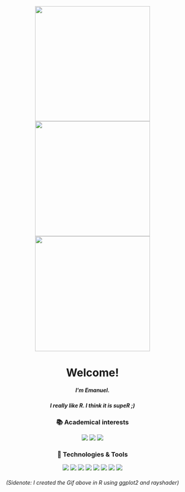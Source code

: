 <p align='center'>
  <img src="supeR.gif" width="300" height="300"/><img src="supeR.gif" width="300" height="300"/><img src="supeR.gif" width="300" height="300"/>
</p>

<h1 align='center'> Welcome!</h1>
<!--<h1 align='center'> :wave: Welcome! :wave:</h1>-->
<h5 align='center'> I'm Emanuel. </h5>
<h5 align='center'> I really like R. I think it is <b>supeR</b> ;)</h5>

<!--
<p align='center'>
  I'm Emanuel.
</p>
<p align='center'>
  I really like R. I think it is <b>supeR</b> 😁
</p>
-->

<h3 align='center'> 📚 Academical interests </h3>

<p align='center'>
  <img src= "https://img.shields.io/badge/Statistics-informational?style=flat&color=114797"/>
  <img src= "https://img.shields.io/badge/Machine Learning-informational?style=flat&color=114797"/>
  <img src= "https://img.shields.io/badge/Data Science-informational?style=flat&color=114797"/>
</p>

<h3 align='center'> 🔧 Technologies & Tools </h3>

<p align='center'>
  <img src= "https://img.shields.io/badge/R-informational?style=flat&logo=Rstudio&logoColor=white&color=114797"/>
  <img src= "https://img.shields.io/badge/RStudio-informational?style=flat&logo=Rstudio&logoColor=white&color=114797"/>
  <img src= "https://img.shields.io/badge/Python-informational?style=flat&logo=python&logoColor=white&color=114797"/>
  <img src= "https://img.shields.io/badge/SQL-informational?style=flat&logo=PostgreSQL&logoColor=white&color=114797"/>
  <img src= "https://img.shields.io/badge/LaTex-informational?style=flat&logo=LaTex&logoColor=white&color=114797"/>
  <img src= "https://img.shields.io/badge/MS Office-informational?style=flat&logo=microsoft&logoColor=white&color=114797"/>
  <img src= "https://img.shields.io/badge/Bash-informational?style=flat&logo=gnu-bash&logoColor=white&color=114797"/>
  <img src= "https://img.shields.io/badge/C++-informational?style=flat&logo=c%2B%2B&logoColor=white&color=114797"/>
</p>

<!--
<img align="center" src="https://github-readme-stats.vercel.app/api/top-langs/?username=EmanuelSommer&hide=html&layout=compact&theme=synthwave" />
<img align="center" src="https://github-readme-stats.vercel.app/api/?username=EmanuelSommer&theme=synthwave" />
![](supeR.gif)
-->

<h6 align='center'>
  (Sidenote: I created the Gif above in R using ggplot2 and rayshader)
</h6>
